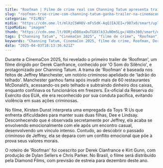 ```yaml
---
title: "Roofman | Filme de crime real com Channing Tatum apresenta trailer na CinemaCon"
slug: "roofman-true-crime-com-channing-tatum-ganha-trailer-na-cinemacon"
categoria: "FILMES"
midia: "https://cdn.ome.lt/mlXzC5WHOV-mFs5dK-AqQJIAJEI=/987x0/smart/uploads/conteudo/fotos/Design_sem_nome_7_AicLdLU.jpg"
tipoMidia: "imagem"
thumb: "https://cdn.ome.lt/0ORjxDB6axDuTG8Xlk3JuN0m5Lg=/480x360/smart/extras/conteudos/Design_sem_nome_7_WI38gqx.jpg"
tags: ["Channing Tatum", "CinemaCon 2025", "filme de crime", "Roofman", "Derek Cianfrance", "Jeffrey Manchester", "Kirsten Dunst", "ladrão do telhado"]
keywords: "Channing Tatum, CinemaCon 2025, filme de crime, Roofman, Derek Cianfrance, Jeffrey Manchester, Kirsten Dunst, ladrão do telhado"
data: "2025-04-03T18:13:36.621Z"
---
```


Durante a CinemaCon 2025, foi revelado o primeiro trailer de 'Roofman', um filme dirigido por Derek Cianfrance, conhecido por 'O Som do Silêncio', e protagonizado por Channing Tatum. A trama de 'Roofman' é baseada nos feitos de Jeffrey Manchester, um notório criminoso apelidado de 'ladrão do telhado'. Manchester ganhou fama após invadir mais de 60 restaurantes McDonald’s, acessando-os pelo telhado e subtraindo dinheiro dos caixas, enquanto confinava os funcionários em freezers. Ex-oficial da Reserva do Exército dos EUA, ele era reconhecido por sua conduta pacífica, evitando violência em suas ações criminosas.

No filme, Kirsten Dunst interpreta uma empregada da Toys ‘R Us que enfrenta dificuldades para manter suas duas filhas, Dee e Lindsay. Desconhecendo que é observada secretamente por Jeffrey, ela acaba se envolvendo emocionalmente com ele após um encontro casual, desenvolvendo um vínculo intenso. Contudo, ao descobrir o passado criminoso de Jeffrey, ela se depara com um conflito emocional que põe à prova seus valores morais.

O roteiro de 'Roofman' foi coescrito por Derek Cianfrance e Kirt Gunn, com produção de Dylan Sellers e Chris Parker. No Brasil, o filme será distribuído pela Diamond Films, com previsão de estreia para dezembro deste ano.